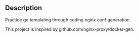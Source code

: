 ## Description
Practice go templating through coding nginx conf generation.

This project is inspired by github.com/nginx-proxy/docker-gen.